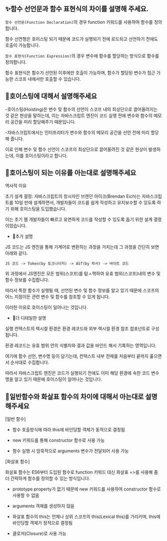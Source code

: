 ## ✨함수 선언문과 함수 표현식의 차이를 설명해 주세요.

`함수 선언문(Function Declaration)`의 경우 function 키워드를 사용하여 함수를 정의합니다.

함수 선연형은 호이스팅 되기 때문에 코드가 실행되기 전에 로드되고 선언하기 전에도 호출이 가능합니다.

`함수 표현식(Function Expression)`의 경우 변수에 함수를 할당하는 방식으로 함수를 정의합니다.

함수 표현식은 함수가 선언된 이후에만 호출이 가능하며, 함수가 할당된 변수가 접근 가능한 스코프 내에서만 호출할 수 있습니다.

## 🤔호이스팅에 대해서 설명해주세요

-호이스팅(Hoisting)은 변수 및 함수의 선언이 스코프 내의 최상단으로 끌어올려지는 것 같은 현상을 말하는데, 이는 자바스크립트 엔진이 코드 실행 전에 변수와 함수의 메모리 공간을 미리 할당해주기 때문입니다.

-자바스크립트에서는 인터프리터가 변수와 함수의 메모리 공간을 선언 전에 미리 할당해 줍니다.

이로 인해 변수 및 함수 선언이 스코프의 최상단으로 끌어올려진 것 같은 현상이 발생하는데, 이를 호이스팅이라고 합니다.

## 🤔호이스팅이 되는 이유를 아는대로 설명해주세요

역사적 이유

초기 설계 결정: 자바스크립트의 창시자인 브렌던 아이크(Brendan Eich)는 자바스크립트를 10일 만에 설계하면서, 개발자들이 코드를 쉽게 작성하고 유지보수할 수 있도록 하기 위해 호이스팅을 도입했습니다.

이는 초기 웹 개발자들이 빠르고 유연하게 코드를 작성할 수 있도록 돕기 위한 설계 결정이었습니다.

- 📖추가 설명

JS 코드는 JS 엔진을 통해 기계어로 변환하는 과정을 거치는데 그 과정을 간단히 보면 아래와 같다.

```
JS 코드 -> Token(by 토크나이저) -> AST(by 파서) -> 바이트 코드
```

위 과정에서 JS엔진은 모든 범위(스코프)를 탐ㅅ핵하여 유효 범위(스코프)내의 변수 및 함수 정보를 수집합니다.

따라서 특젇 함수가 실행될 때, 선언된 변수 및 함수 정보를 알고 있기 때문에 스코프의 어느 지점이든 관련 변수 및 함수를 참조할 수 있게 됩니다.

이러한 이유로 호이스팅이 일어나는 것입니다.

- 📖더 디테일한 설명

실행 컨텍스트의 렉시컬 환경은 환경 레코드와 외부 렉시컬 환경 참조 컴포넌트로 구성됩니다.

환경 레코드는 유효 범위 안의 식별자와 결과 값을 바인드 해서 기록하는 영역입니다.

여기에 함수 선언, 변수명 등이 담기는데, 컨텍스트 내부 전체를 처음부터 끝까지 훑으면서 순서대로 수집합니다.

따라서 자바스크립트 엔진은 코드가 실행되기 전에도 이미 해당 환경에 속한 코드 변수명을 알고 있기 때문에 호이스팅이 일어나는 것입니다.

## 🤔일반함수와 화살표 함수의 차이에 대해서 아는대로 설명해주세요

[일반 함수]

- 함수 호출방식에 따라 this에 바인딩할 객체가 동적으로 결정됨

- new 키워드를 통해 constructor 함수로 사용 가능

- 함수 실행 시 암묵적으로 arguments 변수가 전달되어 사용 가능

[화살표 함수]

화살표 함수는 ES6부터 도입된 함수로 function 키워드 대신 화살표 =>를 사용해 좀 더 간략하게 함수를 정의할 수 있는 방식입니다.

- prototype property가 없기 때문에 new 키워드를 사용하여 constructor 함수로 사용할 수 없음

- arguments 객체를 생성하지 않음

- 화살표 함수의 this는 언제나 상위 스코프의 this(Lexical this)를 가리키며, this에 바인딩할 객체가 정적으로 결정됨

- 클로저(Closure)로 사용 가능
